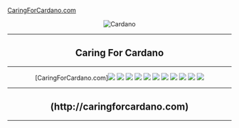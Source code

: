[CaringForCardano.com](http://caringforcardano.com)
<div align="center">
  <body>
    <img src="http://216.122.99.142/images/carincardano.png" alt="Cardano" />
  </body>
  <hr />
    <h2 align="center" style="border-bottom: none">Caring For Cardano</h2>
  <hr/>
  [CaringForCardano.com]<img src="http://216.122.99.142/images/carindashboard.png" />
  <img src="http://216.122.99.142/images/prices.png" />
  <img src="http://216.122.99.142/images/adabtcprices.png" />
  <img src="http://216.122.99.142/images/adaprices.png" />
  <img src="http://216.122.99.142/images/btcprices.png" />
  <img src="http://216.122.99.142/images/milkprices.png" />
  <img src="http://216.122.99.142/images/wmtprices.png" />
  <img src="http://216.122.99.142/images/myieldprices.png" />
  <img src="http://216.122.99.142/images/tunaprices.png" />
  <img src="http://216.122.99.142/images/optprices.png" />
  <img src="http://216.122.99.142/images/scrollingforsale.gif" />
</div>
<div align="center">
  <hr />
    <h2 align="center" style="border-bottom: none">(http://caringforcardano.com)</h2>
  <hr/>
</div>
